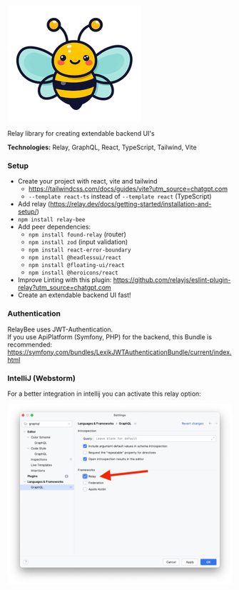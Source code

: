 <picture>
  <source media="(prefers-color-scheme: dark)" srcset="doc/logo/logo-dark-small.png">
  <img alt="Description of image" src="doc/logo/logo-small.png">
</picture>

Relay library for creating extendable backend UI's

**Technologies:** Relay, GraphQL, React, TypeScript, Tailwind, Vite

### Setup

- Create your project with react, vite and tailwind
  - https://tailwindcss.com/docs/guides/vite?utm_source=chatgpt.com
  - `--template react-ts` instead of `--template react` (TypeScript)
- Add relay (https://relay.dev/docs/getting-started/installation-and-setup/)
- `npm install relay-bee`
- Add peer dependencies:
  - `npm install found-relay` (router)
  - `npm install zod` (input validation)
  - `npm install react-error-boundary`
  - `npm install @headlessui/react`
  - `npm install @floating-ui/react`
  - `npm install @heroicons/react`
- Improve Linting with this plugin: https://github.com/relayjs/eslint-plugin-relay?utm_source=chatgpt.com
- Create an extendable backend UI fast!

### Authentication

RelayBee uses JWT-Authentication.  
If you use ApiPlatform (Symfony, PHP) for the backend, this Bundle is recommended: https://symfony.com/bundles/LexikJWTAuthenticationBundle/current/index.html

### IntelliJ (Webstorm)

For a better integration in intellij you can activate this relay option:

![img.png](doc/webstorm.png)
